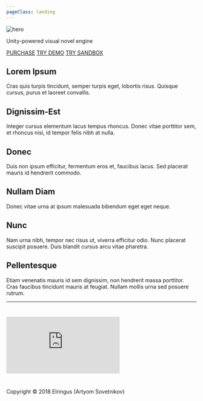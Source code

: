 ```yaml
---
pageClass: landing
---
```


<div class="home">

<div class="hero">
    <img src="/hero.png" alt="hero"> 
    <!-- <h1>Naninovel</h1> -->
    <p class="description">Unity-powered visual novel engine</p>
    <p class="actions">
        <a href="https://u3d.as/b9w" target="_blank" rel="noopener noreferrer" class="nav-link external action-button">PURCHASE</a>
        <a href="https://u3d.as/b9w" target="_blank" rel="noopener noreferrer" class="nav-link external action-button white">TRY DEMO</a>
        <a href="https://u3d.as/b9w" target="_blank" rel="noopener noreferrer" class="nav-link external action-button white">TRY SANDBOX</a>
    </p>
</div>

<div class="features">
    <div class="feature"><h2>Lorem Ipsum</h2> <p>Cras quis turpis tincidunt, semper turpis eget, lobortis risus. Quisque cursus, purus et laoreet convallis.</p></div>
    <div class="feature"><h2>Dignissim-Est</h2> <p>Integer cursus elementum lacus tempus rhoncus. Donec vitae porttitor sem, et rhoncus nisi, id tempor felis nibh at nulla.</p></div>
    <div class="feature"><h2>Donec</h2> <p>Duis non ipsum efficitur, fermentum eros et, faucibus lacus. Sed placerat mauris id hendrerit commodo.</p></div>
    <div class="feature"><h2>Nullam Diam</h2> <p>Donec vitae urna at ipsum malesuada bibendum eget eget neque.</p></div>
    <div class="feature"><h2>Nunc</h2> <p>Nam urna nibh, tempor nec risus ut, viverra efficitur odio. Nunc placerat suscipit posuere. Duis blandit cursus arcu vitae pharetra.</p></div>
    <div class="feature"><h2>Pellentesque</h2> <p>Etiam venenatis mauris id sem dignissim, non hendrerit massa porttitor. Cras faucibus tincidunt mauris at feugiat. Nullam mollis urna sed posuere rutrum.</p></div>
</div>

---
#

<div class="video-container">
    <iframe src="https://www.youtube-nocookie.com/embed/t42HHIw4Apw" frameborder="0" allow="accelerometer; autoplay; encrypted-media; gyroscope; picture-in-picture" allowfullscreen></iframe>
</div>

# 

<div class="footer">Copyright © 2018 Elringus (Artyom Sovetnikov)</div>

</div>